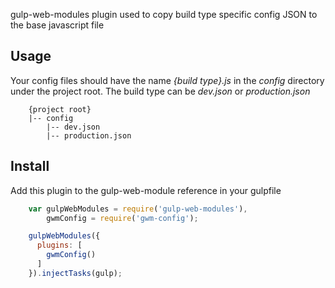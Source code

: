 gulp-web-modules plugin used to copy build type specific config JSON to the base javascript file

Usage
-----
Your config files should have the name *{build type}.js* in the *config* directory under the project root.  The build type can be *dev.json* or *production.json*
```
    {project root}
    |-- config
        |-- dev.json
        |-- production.json
```

Install
------
Add this plugin to the gulp-web-module reference in your gulpfile
```javascript
    var gulpWebModules = require('gulp-web-modules'),
        gwmConfig = require('gwm-config');

    gulpWebModules({
      plugins: [
        gwmConfig()
      ]
    }).injectTasks(gulp);
```
